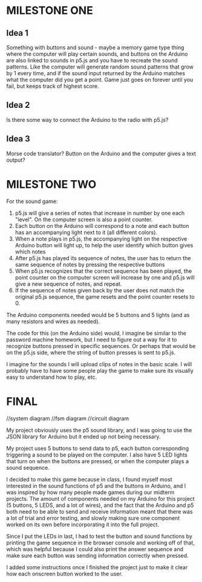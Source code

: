 # MILESTONE ONE

## Idea 1

Something with buttons and sound - maybe a memory game type thing where the computer will play certain sounds, and buttons on the Arduino are also linked to sounds in p5.js and you have to recreate the sound patterns. Like the computer will generate random sound patterns that grow by 1 every time, and if the sound input returned by the Arduino matches what the computer did you get a point. Game just goes on forever until you fail, but keeps track of highest score.

## Idea 2

Is there some way to connect the Arduino to the radio with p5.js? 

## Idea 3

Morse code translator? Button on the Arduino and the computer gives a text output?

# MILESTONE TWO

For the sound game:

1. p5.js will give a series of notes that increase in number by one each "level". On the computer screen is also a point counter.
2. Each button on the Arduino will correspond to a note and each button has an accompanying light next to it (all different colors).
3. When a note plays in p5.js, the accompanying light on the respective Arduino button will light up, to help the user identify which button gives which notes
4. After p5.js has played its sequence of notes, the user has to return the same sequence of notes by pressing the respective buttons
5. When p5.js recognizes that the correct sequence has been played, the point counter on the computer screen will increase by one and p5.js will give a new sequence of notes, and repeat.
6. If the sequence of notes given back by the user does not match the original p5.js sequence, the game resets and the point counter resets to 0.

The Arduino components needed would be 5 buttons and 5 lights (and as many resistors and wires as needed).

The code for this (on the Arduino side) would, I imagine be similar to the password machine homework, but I need to figure out a way for it to recognize buttons pressed in specific sequences. Or perhaps that would be on the p5.js side, where the string of button presses is sent to p5.js.

I imagine for the sounds I will upload clips of notes in the basic scale. I will probably have to have some people play the game to make sure its visually easy to understand how to play, etc. 

# FINAL 

//system diagram
//fsm diagram
//circuit diagram

My project obviously uses the p5 sound library, and I was going to use the JSON library for Arduino but it ended up not being necessary.

My project uses 5 buttons to send data to p5, each button corresponding triggering a sound to be played on the computer. I also have 5 LED lights that turn on when the buttons are pressed, or when the computer plays a sound sequence.

I decided to make this game because in class, I found myself most interested in the sound functions of p5 and the buttons in Arduino, and I was inspired by how many people made games during our midterm projects. The amount of components needed on my Arduino for this project (5 buttons, 5 LEDS, and a lot of wires), and the fact that the Arduino and p5 both need to be able to send and receive information meant that there was a lot of trial and error testing, and slowly making sure one component worked on its own before incorporating it into the full project.

Since I put the LEDs in last, I had to test the button and sound functions by printing the game sequence in the browser console and working off of that, which was helpful because I could also print the answer sequence and make sure each button was sending information correctly when pressed.

I added some instructions once I finished the project just to make it clear how each onscreen button worked to the user.



